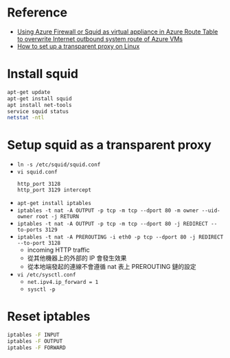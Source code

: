 # Reference
- [Using Azure Firewall or Squid as virtual appliance in Azure Route Table to overwrite Internet outbound system route of Azure VMs](https://jasonpangazure.medium.com/how-to-use-azure-firewall-and-squid-as-virtual-appliance-in-azure-route-table-to-overwrite-debc98b8f0b8)
- [How to set up a transparent proxy on Linux](https://www.xmodulo.com/how-to-set-up-transparent-proxy-on-linux.html)

# Install squid
```bash
apt-get update
apt-get install squid
apt install net-tools
service squid status
netstat -ntl
```

# Setup squid as a transparent proxy
- `ln -s /etc/squid/squid.conf`
- `vi squid.conf`
    ```
    http_port 3128
    http_port 3129 intercept
    ```
- `apt-get install iptables`
- `iptables -t nat -A OUTPUT -p tcp -m tcp --dport 80 -m owner --uid-owner root -j RETURN`
- `iptables -t nat -A OUTPUT -p tcp -m tcp --dport 80 -j REDIRECT --to-ports 3129`
- `iptables -t nat -A PREROUTING -i eth0 -p tcp --dport 80 -j REDIRECT --to-port 3128`
    - incoming HTTP traffic
    - 從其他機器上的外部的 IP 會發生效果
    - 從本地端發起的連線不會遵循 nat 表上 PREROUTING 鏈的設定
- `vi /etc/sysctl.conf`
    - `net.ipv4.ip_forward = 1`
    - `sysctl -p`

# Reset iptables
```bash
iptables -F INPUT
iptables -F OUTPUT
iptables -F FORWARD
```